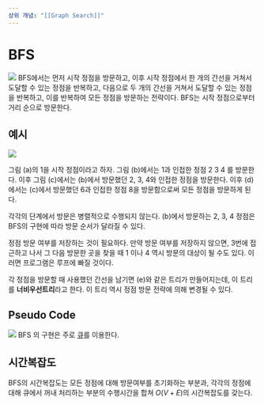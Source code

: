 ```yaml
---
상위 개념: "[[Graph Search]]"
---
```

# BFS
![](https://i.imgur.com/OdGn5yd.png)
BFS에서는 먼저 시작 정점을 방문하고, 이후 시작 정점에서 한 개의 간선을 거쳐서 도달할 수 있는 정점을 반복하고, 다음으로 두 개의 간선을 거쳐서 도달할 수 있는 정점을 반복하고, 이를 반복하여 모든 정점을 방문하는 전략이다. BFS는 시작 정점으로부터 거리 순으로 방문한다.
## 예시
![](https://i.imgur.com/z5vZ1z7.png)

그림 (a)의 1을 시작 정점이라고 하자. 그림 (b)에서는 1과 인접한 정점 2 3 4 를 방문한다. 이후 그림 (c)에서는 (b)에서 방문했던 2, 3, 4와 인접한 정점을 방문한다. 이후 (d)에서는 (c)에서 방문했던 6과 인접한 정점 8을 방문함으로써 모든 정점을 방문하게 된다.

각각의 단계에서 방문은 병렬적으로 수행되지 않는다. (b)에서 방문하는 2, 3, 4 정점은 BFS의 구현에 따라 방문 순서가 달라질 수 있다.

정점 방문 여부를 저장하는 것이 필요하다. 만약 방문 여부를 저장하지 않으면, 3번에 접근하고 나서 그 다음 방문한 곳을 찾을 때 1 이나 4 역시 방문의 대상이 될 수도 있다. 이러면 프로그램은 루프에 빠질 것이다.

각 정점을 방문할 때 사용했던 간선을 남기면 (e)와 같은 트리가 만들어지는데, 이 트리를 **너비우선트리**라고 한다. 이 트리 역시 정점 방문 전략에 의해 변경될 수 있다.
## Pseudo Code
![](https://i.imgur.com/D0v8OE4.png)
BFS 의 구현은 주로 [큐](../../../../Data%20Structure/Linear%20Data%20Structure/Queue.md)를 이용한다.

## 시간복잡도

BFS의 시간복잡도는 모든 정점에 대해 방문여부를 초기화하는 부분과, 각각의 정점에 대해 큐에서 꺼내 처리하는 부분의 수행시간을 합쳐 $O(V + E)$의 시간복잡도를 갖는다.